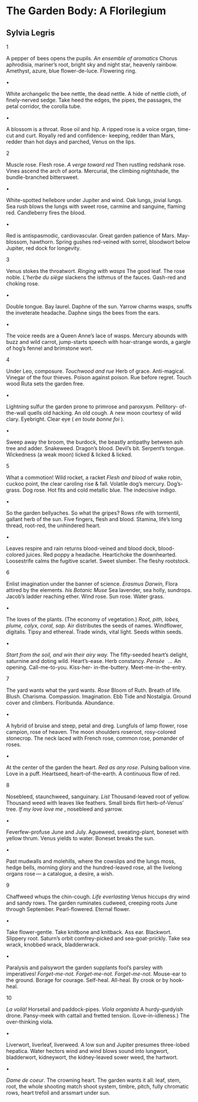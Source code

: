 # The Garden Body: A Florilegium
## Sylvia Legris
1



A pepper of  bees opens the pupils.
_An ensemble of aromatics_
Chorus aphrodisia, mariner’s root,
bright sky and night star, heavenly
rainbow. Amethyst, azure, blue
flower-de-luce. Flowering ring.

•

White archangelic the bee nettle,
the dead nettle. A hide of nettle cloth,
of finely-nerved sedge. Take heed
the edges, the pipes, the passages,
the petal corridor, the corolla tube.

•

A blossom is a throat. Rose oil and hip.
A ripped rose is a voice organ, time-cut
and curt. Royally red and confidence-
keeping, redder than Mars, redder than
hot days and parched, Venus on the lips.



2



Muscle rose. Flesh rose.
_A verge toward red_
Then rustling redshank rose.
Vines ascend the arch of aorta.
Mercurial, the climbing nightshade,
the bundle-branched bittersweet.


•

White-spotted hellebore under Jupiter
and wind. Oak lungs, jovial lungs.
Sea rush blows the lungs with sweet rose,
carmine and sanguine, flaming red.
Candleberry fires the blood.

•

Red is antispasmodic, cardiovascular.
Great garden patience of Mars.
May-blossom, hawthorn. Spring
gushes red-veined with sorrel, bloodwort
below Jupiter, red dock for longevity.



3



Venus stokes the throatwort.
_Ringing with wasps_
The good leaf. The rose noble.
_L’herbe du siège_ slackens
the isthmus of the fauces.
Gash-red and choking rose.


•

Double tongue. Bay laurel.
Daphne of the sun.
Yarrow charms wasps,
snuffs the inveterate headache.
Daphne sings the bees from the ears.

•

The voice reeds are a Queen Anne’s lace
of wasps. Mercury abounds with buzz
and wild carrot, jump-starts speech
with hoar-strange words, a gargle
of hog’s fennel and brimstone wort.



4



Under Leo, composure.
_Touchwood and rue_
Herb of grace. Anti-magical.
Vinegar of the four thieves.
Poison against poison. Rue before regret.
Touch wood Ruta sets the garden free.


•

Lightning sulfur the garden prone
to primrose and paroxysm. Pellitory-
of-the-wall quells old hacking. An old cough.
A new moon courtesy of wild clary.
Eyebright. Clear eye ( _en toute bonne foi_ ).

•

Sweep away the broom, the burdock,
the beastly antipathy between ash tree
and adder. Snakeweed. Dragon’s blood.
Devil’s bit. Serpent’s tongue. Wickedness
(a weak moon) licked & licked & licked.



5



What a commotion! Wild rocket, a racket
_Flesh and blood_
of wake robin, cuckoo point, the clear
caroling rise & fall. Volatile dog’s mercury.
Dog’s-grass. Dog rose. Hot fits and cold
metallic blue. The indecisive indigo.


•

So the garden bellyaches. So what
the gripes? Rows rife with tormentil,
gallant herb of the sun. Five fingers,
flesh and blood. Stamina, life’s long
thread, root-red, the unhindered heart.

•

Leaves respire and rain returns blood-veined
and blood dock, blood-colored juices. Red poppy
a headache. Heartichoke the downhearted.
Loosestrife calms the fugitive scarlet.
Sweet slumber. The fleshy rootstock.



6



Enlist imagination under the banner of science.
_Erasmus Darwin,_
Flora attired by the elements.
_his Botanic Muse_
Sea lavender, sea holly, sundrops.
Jacob’s ladder reaching ether.
Wind rose. Sun rose. Water grass.


•

The loves of the plants. (The economy of vegetation.)
 _Root, pith, lobes, plume, calyx, coral, sap._
Air distributes the seeds of names.
Windflower, digitalis. Tipsy and ethereal.
Trade winds, vital light. Seeds within seeds.

•

_Start from the soil, and win their airy way._
The fifty-seeded heart’s delight, saturnine
and doting wild. Heart’s-ease. Herb constancy.
 _Pensée_     ...    An opening. Call-me-to-you. Kiss-her-
in-the-buttery. Meet-me-in-the-entry.



7



The yard wants what the yard wants.
_Rose_
Bloom of Ruth. Breath of life. Blush.
Charisma. Compassion. Imagination.
Ebb Tide and Nostalgia. Ground cover
and climbers. Floribunda. Abundance.


•

A hybrid of bruise and steep, petal and dreg.
Lungfuls of lamp flower, rose campion,
rose of heaven. The moon shoulders roseroot,
rosy-colored stonecrop. The neck laced with
French rose, common rose, pomander of roses.

•

At the center of the garden the heart.
 _Red as any rose_. Pulsing
balloon vine. Love in a puff.
Heartseed, heart-of-the-earth.
A continuous flow of red.



8



Nosebleed, staunchweed, sanguinary.
_List_
Thousand-leaved root of yellow.
Thousand weed with leaves like feathers.
Small birds flirt herb-of-Venus’ tree.
_If my love love me_ , nosebleed and yarrow.


•

Feverfew-profuse June and July.
Agueweed, sweating-plant,
boneset with yellow thrum.
Venus yields to water.
Boneset breaks the sun.

•

Past mudwalls and molehills,
where the cowslips and the lungs moss,
hedge bells, morning glory and the hundred-leaved
rose, all the livelong organs rose —
a catalogue, a desire, a wish.



9



Chaffweed whups the chin-cough.
_Life everlasting_
Venus hiccups dry wind and sandy rows.
The garden ruminates cudweed,
creeping roots June through September.
Pearl-flowered. Eternal flower.


•

Take flower-gentle.
Take knitbone and knitback.
Ass ear. Blackwort. Slippery root.
Saturn’s orbit comfrey-picked and sea-goat-prickly.
Take sea wrack, knobbed wrack, bladderwrack.

•

Paralysis and palsywort the garden
supplants fool’s parsley with imperatives!
 _Forget-me-not. Forget-me-not. Forget-me-not._
Mouse-ear to the ground. Borage for courage.
Self-heal. All-heal. By crook or by hook-heal.



10



_La voilà!_ Horsetail and paddock-pipes.
_Viola organista_
A hurdy-gurdyish drone.
Pansy-meek with cattail and fretted tension.
(Love-in-idleness.)
The over-thinking viola.


•

Liverwort, liverleaf, liverweed. A low sun
and Jupiter presumes three-lobed hepatica.
Water hectors wind and wind blows sound
into lungwort, bladderwort, kidneywort,
the kidney-leaved sower weed, the hartwort.

•

_Dame de coeur_. The crowning heart.
The garden wants it all: leaf, stem, root,
the whole shooting match shoot system,
timbre, pitch, fully chromatic rows,
heart trefoil and arssmart under sun.